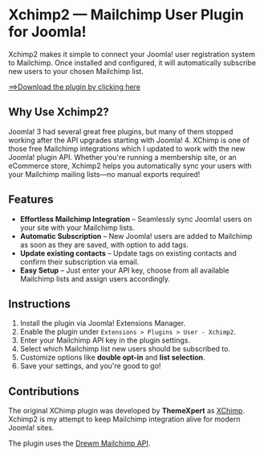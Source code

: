 Xchimp2 — Mailchimp User Plugin for Joomla!
=============

Xchimp2 makes it simple to connect your Joomla! user registration system to Mailchimp. Once installed and configured, it will automatically subscribe new users to your chosen Mailchimp list. 

[==>Download the plugin by clicking here](https://github.com/brettvac/Xchimp2/releases/download/1.0/plg_xchimp2.zip)

## Why Use Xchimp2?
Joomla! 3 had several great free plugins, but many of them stopped working after the API upgrades starting with Joomla! 4. XChimp is one of those free Mailchimp integrations which I updated to work with the new Joomla! plugin API.
Whether you're running a membership site, or an eCommerce store, Xchimp2 helps you automatically sync your users with your Mailchimp mailing lists—no manual exports required!

## Features
- **Effortless Mailchimp Integration** – Seamlessly sync Joomla! users on your site with your Mailchimp lists.
- **Automatic Subscription** – New Joomla! users are added to Mailchimp as soon as they are saved, with option to add tags.
- **Update existing contacts** – Update tags on existing contacts and confirm their subscription via email.
- **Easy Setup** – Just enter your API key, choose from all available Mailchimp lists and assign users accordingly.

Instructions
------------
1. Install the plugin via Joomla! Extensions Manager.
2. Enable the plugin under `Extensions > Plugins > User - Xchimp2`.
3. Enter your Mailchimp API key in the plugin settings.
4. Select which Mailchimp list new users should be subscribed to.
5. Customize options like **double opt-in** and **list selection**.
6. Save your settings, and you're good to go!

## Contributions
The original XChimp plugin was developed by **ThemeXpert** as [XChimp](https://www.themexpert.com/joomla-extensions/xchimp). 
Xchimp2 is my attempt to keep Mailchimp integration alive for modern Joomla! sites. 

The plugin uses the [Drewm Mailchimp API](https://github.com/drewm/mailchimp-api).
